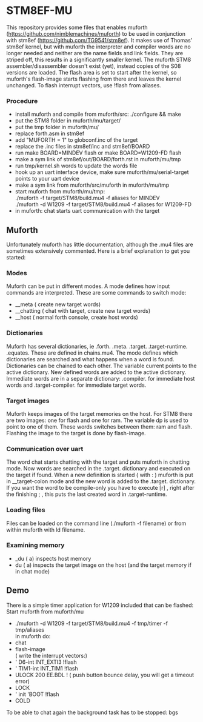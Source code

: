 # STM8EF-MU
This repository provides some files that enables muforth (https://github.com/nimblemachines/muforth) to be used in conjunction with stm8ef (https://github.com/TG9541/stm8ef). It makes use of Thomas' stm8ef kernel, but with muforth the interpreter and compiler words are no longer needed and neither are the name fields and link fields. They are striped off, this results in a significantly smaller kernel. The muforth STM8 assembler/disassembler doesn't exist (yet), instead copies of the S08 versions are loaded. The flash area is set to start after the kernel, so muforth's flash-image starts flashing from there and leaves the kernel unchanged. To flash interrupt vectors, use !flash from aliases.  

### Procedure
* install muforth and compile from muforth/src: ./configure && make
* put the STM8 folder in muforth/mu/target/
* put the tmp folder in muforth/mu/
* replace forth.asm in stm8ef
* add "MUFORTH = 1" to globconf.inc of the target
* replace the .inc files in stm8ef/inc and stm8ef/BOARD
* run make BOARD=MINDEV flash or make BOARD=W1209-FD flash
* make a sym link of stm8ef/out/BOARD/forth.rst in muforth/mu/tmp
* run tmp/kernel.sh words to update the words file
* hook up an uart interface device, make sure muforth/mu/serial-target points to your uart device
* make a sym link from muforth/src/muforth in muforth/mu/tmp 
* start muforth from muforth/mu/tmp:  
       ./muforth -f target/STM8/build.mu4 -f aliases            for MINDEV  
       ./muforth -d W1209 -f target/STM8/build.mu4 -f aliases   for W1209-FD  
* in muforth: chat starts uart communication with the target
  
## Muforth
Unfortunately muforth has little documentation, although the .mu4 files are sometimes extensively commented. Here is a brief explanation to get you started:

### Modes
Muforth can be put in different modes. A mode defines how input commands are interpreted. These are some commands to switch mode:  
+ __meta      ( create new target words)
+ __chatting  ( chat with target, create new target words)
+ __host      ( normal forth console, create host words)

### Dictionaries
Muforth has several dictionaries, ie .forth. .meta. .target. .target-runtime. .equates. These are defined in chains.mu4. The mode defines which dictionaries are searched and what happens when a word is found. Dictionaries can be chained to each other. The variable current points to the active dictionary. New defined words are added to the active dictionary. Immediate words are in a separate dictionary: .compiler. for immediate host words and .target-compiler. for immediate target words.

### Target images
Muforth keeps images of the target memories on the host. For STM8 there are two images: one for flash and one for ram. The variable dp is used to point to one of them. These words switches between them: ram and flash. Flashing the image to the target is done by flash-image.

### Communication over uart
The word chat starts chatting with the target and puts muforth in chatting mode. Now words are searched in the .target. dictionary and executed on the target if found. When a new definition is started ( with : ) muforth is put in __target-colon mode and the new word is added to the .target. dictionary. If you want the word to be compile-only you have to execute [r] , right after the finishing ; , this puts the last created word in .target-runtime.

### Loading files
Files can be loaded on the command line (./muforth -f filename) or from within muforth with ld filename.

### Examining memory
+ _du ( a) inspects host memory
+ du  ( a) inspects the target image on the host (and the target memory if in chat mode)

## Demo
There is a simple timer application for W1209 included that can be flashed:  
Start muforth from muforth/mu
+ ./muforth -d W1209 -f target/STM8/build.mu4 -f tmp/timer -f tmp/aliases  
in muforth do:  
+ chat  
+ flash-image  
( write the interrupt vectors:)  
+ ' D6-int INT_EXTI3 !flash  
+ ' TIM1-int INT_TIM1 !flash  
+ ULOCK 200 EE.BDL !  ( push button bounce delay, you will get a timeout error)  
+ LOCK  
+ ' init 'BOOT !flash  
+ COLD  

To be able to chat again the background task has to be stopped:  bgs
